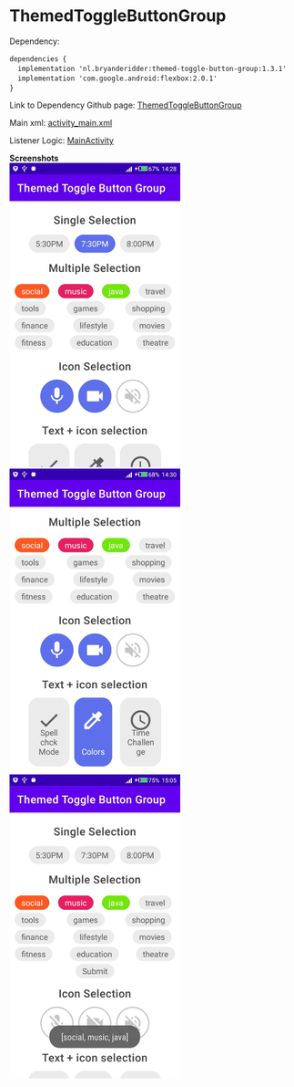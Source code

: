 # ThemedToggleButtonGroup

Dependency:

```xml
dependencies {
  implementation 'nl.bryanderidder:themed-toggle-button-group:1.3.1'
  implementation 'com.google.android:flexbox:2.0.1'
}
```

Link to Dependency Github page: [ThemedToggleButtonGroup](https://github.com/Bryanx/themed-toggle-button-group#icon-selection)

Main xml: [activity_main.xml](./app/src/main/res/layout/activity_main.xml)

Listener Logic: [MainActivity](./app/src/main/java/com/timac/themedtogglebuttongroup/MainActivity.kt)

**Screenshots**  
![1](./screenshots/1.png)
![1](./screenshots/2.png)
![1](./screenshots/listener.png)